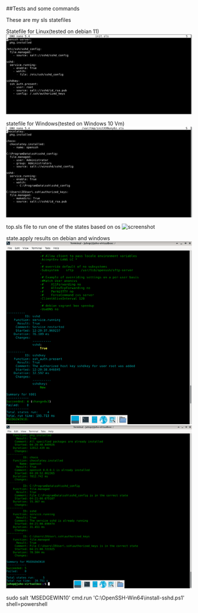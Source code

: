 ##Tests and some commands

These are my sls statefiles  

Statefile for Linux(tested on debian 11)
![screenshot](screenshots/sshd.png)

statefile for Windows(tested on Windows 10 Vm)
![screenshot](screenshots/winsshd.png)

top.sls file to run one of the states based on os
![screenshot](screenshot/top.png)

state.apply results on debian and windows
![screenshot](screenshots/t001.png)
![screenshot](screenshots/Windows.png)

sudo salt 'MSEDGEWIN10' cmd.run 'C:\OpenSSH-Win64\install-sshd.ps1' shell=powershell

